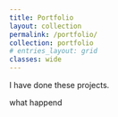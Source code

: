 ```yaml
---
title: Portfolio
layout: collection
permalink: /portfolio/
collection: portfolio
# entries_layout: grid
classes: wide
---
```


I have done these projects. 

what happend

